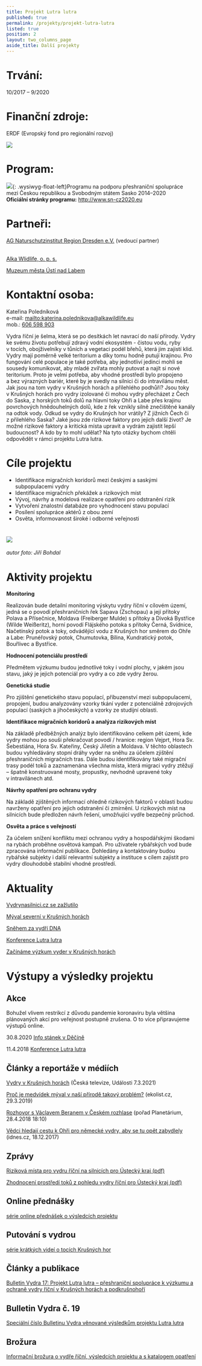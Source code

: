 ```yaml
---
title: Projekt Lutra lutra
published: true
permalink: /projekty/projekt-lutra-lutra
listed: true
position: 2
layout: two_columns_page
aside_title: Další projekty
---
```

# **Trvání:**

10/2017 – 9/2020

# **Finanční zdroje**:

ERDF (Evropský fond pro regionální rozvoj)

![](/media/Emblem_Europaeische_Union_mit_Verweis_Fonds_Farbe_300.jpg)

# **Program**:

![](/media/SNCZ2020_Zusatz_RGB_150dpi_300_m.jpg){:
.wysiwyg-float-left}Programu na podporu přeshraniční spolupráce mezi
Českou republikou a Svobodným státem Sasko 2014–2020\
**Oficiální stránky programu:** <http://www.sn-cz2020.eu>

# **Partneři:**

[AG Naturschutzinstitut Region Dresden e.V.](http://naturschutzinstitut.de/naturschutzinstitute/nsi_dresden/index.html) (vedoucí partner)

\
[Alka Wlidlife, o. p. s.](https://www.alkawildlife.eu)

[Muzeum města Ústí nad Labem](http://www.muzeumusti.cz)

# **Kontaktní osoba:**

Kateřina Poledníková\
e-mail: <mailto:katerina.polednikova@alkawildlife.eu>\
mob.: [606 598 903](tel:+420-606-598-903)

Vydra říční je šelma, která se po desítkách let navrací do naší přírody.
Vydry ke svému životu potřebují zdravý vodní ekosystém - čistou vodu,
ryby v tocích, obojživelníky v tůních a vegetaci podél břehů, která jim
zajistí klid. Vydry mají poměrně velké teritorium a díky tomu hodně
putují krajinou. Pro fungování celé populace je také potřeba, aby
jednotliví jedinci mohli se sousedy komunikovat, aby mladé zvířata mohly
putovat a najít si nové teritorium. Proto je velmi potřeba, aby vhodné
prostředí bylo propojeno a bez výrazných bariér, které by je svedly na
silnici či do intravilánu měst. Jak jsou na tom vydry v Krušných horách
a přilehlého podhůří? Jsou toky v Krušných horách pro vydry izolované či
mohou vydry přecházet z Čech do Saska, z horských toků dolů na hlavní
toky Ohři a Labe přes krajinu povrchových hnědouhelných dolů, kde z řek
vznikly silně znečištěné kanály na odtok vody. Odkud se vydry do
Krušných hor vrátily? Z jižních Čech či z přilehlého Saska? Jaké jsou
zde rizikové faktory pro jejich další život? Je možné rizikové faktory
a kritická místa upravit a vydrám zajistit lepší budoucnost? A kdo by to
mohl udělat? Na tyto otázky bychom chtěli odpovědět v rámci projektu
Lutra lutra.

# **Cíle projektu**

* Identifikace migračních koridorů mezi českými a saskými subpopulacemi
  vydry
* Identifikace migračních překážek a rizikových míst
* Vývoj, návrhy a modelová realizace opatření pro odstranění rizik
* Vytvoření znalostní databáze pro vyhodnocení stavu populací
* Posílení spolupráce aktérů z obou zemí
* Osvěta, informovanost široké i odborné veřejnosti

# ![](/media/Vydra-ricni-9012_610.jpg)

_autor foto: Jiří Bohdal_

# **Aktivity projektu**

**Monitoring**

Realizován bude detailní monitoring výskytu vydry říční v cílovém území,
jedná se o povodí přeshraničních řek Sapava (Zschopau) a její přítoky
Polava a Přísečnice, Moldava (Freiberger Mulde) s přítoky a Divoká
Bystřice (Wilde Weißeritz), horní povodí Flájského potoka s přítoky
Černá, Svídnice, Načetínský potok a toky, odvádějící vodu z Krušných hor
směrem do Ohře a Labe: Prunéřovský potok, Chumutovka, Bílina,
Kundratický potok, Bouřlivec a Bystřice.

**Hodnocení potenciálu prostředí**

Předmětem výzkumu budou jednotlivé toky i vodní plochy, v jakém jsou
stavu, jaký je jejich potenciál pro vydry a co zde vydry žerou.

**Genetická studie**

Pro zjištění genetického stavu populací, příbuzenství mezi
subpopulacemi, propojení, budou analyzovány vzorky tkání vyder
z potenciálně zdrojových populací (saských a jihočeských) a vzorky ze
studijní oblasti.

**Identifikace migračních koridorů a analýza rizikových míst**

Na základě předběžných analýz bylo identifikováno celkem pět území, kde
vydry mohou po souši překračovat povodí / hranice: region Vejprt, Hora
Sv. Šebestiána, Hora Sv. Kateřiny, Český Jiřetín a Moldava. V těchto
oblastech budou vyhledávány stopní dráhy vyder na sněhu za účelem
zjištění přeshraničních migračních tras. Dále budou identifikovány také
migrační trasy podél toků a zaznamenána všechna místa, která migraci
vydry ztěžují – špatně konstruované mosty, propustky, nevhodně upravené
toky v intravilánech atd.

**Návrhy opatření pro ochranu vydry**

Na základě zjištěných informací ohledně rizikových faktorů v oblasti
budou navrženy opatření pro jejich odstranění či zmírnění. U rizikových
míst na silnicích bude předložen návrh řešení, umožňující vydře bezpečný
průchod.

**Osvěta a práce s veřejností**

Za účelem snížení konfliktu mezi ochranou vydry a hospodářskými škodami
na rybách proběhne osvětová kampaň. Pro uživatele rybářských vod bude
zpracována informační publikace. Dohledány a kontaktovány budou rybářské
subjekty i další relevantní subjekty a instituce s cílem zajistit pro
vydry dlouhodobě stabilní vhodné prostředí.

# **Aktuality**

[Vydrynasilnici.cz se zažlutilo](/news/vydrynasilnici-cz-se-za%C5%BElutilo)

[Mýval severní v Krušných horách](https://www.alkawildlife.eu/news/m%C3%BDval-severn%C3%AD-v-kru%C5%A1n%C3%BDch-hor%C3%A1ch)

[Sněhem za vydří DNA](/news/sněhem-za-vydří-dna)

[Konference Lutra lutra](/news/konference-lutra-lutra)

[Začínáme výzkum vyder v Krušných
horách](/news/zaciname-vyzkum-vyder-v-krusnych-horach)

# **Výstupy a výsledky projektu**

## **Akce**

Bohužel vlivem restrikcí z důvodu pandemie koronaviru byla většina plánovaných akcí pro veřejnost postupně zrušena. O to více připravujeme výstupů online. 

30.8.2020 [Info stánek v Děčíně](/news/vyd%C5%99%C3%AD-info-st%C3%A1nek)

11.4.2018 [Konference Lutra lutra](/news/konference-lutra-lutra)

## **Články a reportáže v médiích**

[Vydry v Krušných horách](https://www.ceskatelevize.cz/ivysilani/1097181328-udalosti/221411000100307/obsah/825000-vydry-v-krusnych-horach) (Česká televize, Události 7.3.2021)

[Proč je medvídek mýval v naší přírodě takový problém?](https://ekolist.cz/cz/publicistika/priroda/proc-je-medvidek-myval-v-nasi-prirode-takovy-problem) (ekolist.cz, 29.3.2019)

[Rozhovor s Václavem Beranem v Českém rozhlase](http://prehravac.rozhlas.cz/audio/4001530) (pořad Planetárium, 28.4.2018 18:10)

[Vědci hledají cestu k Ohři pro německé vydry, aby se tu opět zabydlely
](https://www.idnes.cz/usti/zpravy/vydra-ricni-populace-vedecky-projekt-krusne-hory-reka-ohre.A171215_370900_usti-zpravy_vac2) (idnes.cz, 18.12.2017)

## **Zprávy**

[Riziková místa pro vydru říční na silnicích pro Ústecký kraj (pdf)](/media/Rizikova_mista-vydra_Ustecky_kraj_1.pdf)

[Zhodnocení prostředí toků z pohledu vydry říční pro Ústecký kraj (pdf)](</media/charakteristika toku_vydra_Krusne_Mostecko_2.pdf>)

## **Online přednášky**

[série online přednášek o výsledcích projektu](/news/přednášky-o-vydrách-z-krušných-hor)

## **Putování s vydrou**

[série krátkých videí o tocích Krušných hor](/news/putov%C3%A1n%C3%AD-s-vydrou) 

## **Články a publikace**

[Bulletin Vydra 17: Projekt Lutra lutra – přeshraniční spolupráce k výzkumu a ochraně vydry říční v Krušných horách a podkrušnohoří](/media/Polednikova_etal_54_57.pdf)

## **Bulletin Vydra č. 19**

[Speciální číslo Bulletinu Vydra věnované výsledkům projektu Lutra lutra](https://www.vydryonline.cz/ke-stazeni/bulletin-vydra/bulletin-vydra-19)

## **Brožura**

[Informační brožura o vydře říční, výsledcích projektu a s katalogem opatření ](/media/informationsbroschuere_fischotter.pdf)
